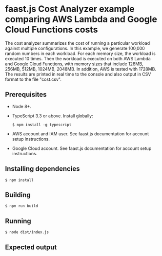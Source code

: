 # faast.js Cost Analyzer example comparing AWS Lambda and Google Cloud Functions costs

The cost analyzer summarizes the cost of running a particular workload against multiple configurations. In this example, we generate 100,000 random numbers in each workload. For each memory size, the workload is executed 10 times. Then the workload is executed on both AWS Lambda and Google Cloud Functions, with memory sizes that include 128MB, 256MB, 512MB, 1024MB, 2048MB. In addition, AWS is tested with 1728MB. The results are printed in real time to the console and also output in CSV format to the file "cost.csv".

## Prerequisites

-   Node 8+.

-   TypeScript 3.3 or above. Install globally:

    ```shell
    $ npm install -g typescript
    ```

-   AWS account and IAM user. See faast.js documentation for account setup instructions.

-   Google Cloud account. See faast.js documentation for account setup instructions.

## Installing dependencies

```shell
$ npm install
```

## Building

```shell
$ npm run build
```

## Running

```shell
$ node dist/index.js
```

## Expected output

```text

```
